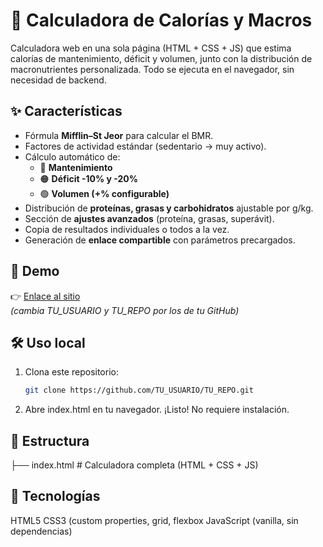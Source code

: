 # 🧮 Calculadora de Calorías y Macros

Calculadora web en una sola página (HTML + CSS + JS) que estima calorías de mantenimiento, déficit y volumen, junto con la distribución de macronutrientes personalizada. Todo se ejecuta en el navegador, sin necesidad de backend.

## ✨ Características
- Fórmula **Mifflin–St Jeor** para calcular el BMR.
- Factores de actividad estándar (sedentario → muy activo).
- Cálculo automático de:
  - 🔵 **Mantenimiento**
  - 🟠 **Déficit -10% y -20%**
  - 🟢 **Volumen (+% configurable)**
- Distribución de **proteínas, grasas y carbohidratos** ajustable por g/kg.
- Sección de **ajustes avanzados** (proteína, grasas, superávit).
- Copia de resultados individuales o todos a la vez.
- Generación de **enlace compartible** con parámetros precargados.

## 🚀 Demo
👉 [Enlace al sitio](https://TU_USUARIO.github.io/TU_REPO/)  
*(cambia TU_USUARIO y TU_REPO por los de tu GitHub)*

## 🛠️ Uso local
1. Clona este repositorio:
   ```bash
   git clone https://github.com/TU_USUARIO/TU_REPO.git
2. Abre index.html en tu navegador.
¡Listo! No requiere instalación.

## 📂 Estructura
├── index.html   # Calculadora completa (HTML + CSS + JS)

## 📖 Tecnologías
HTML5
CSS3 (custom properties, grid, flexbox
JavaScript (vanilla, sin dependencias)



